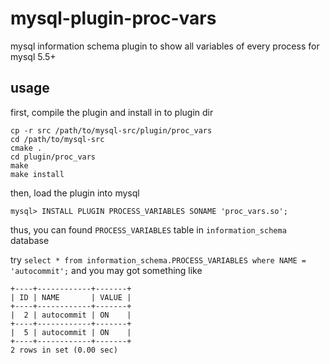 mysql-plugin-proc-vars
======================

mysql information schema plugin to show all variables of every process for mysql 5.5+

## usage


first, compile the plugin and install in to plugin dir

    cp -r src /path/to/mysql-src/plugin/proc_vars
    cd /path/to/mysql-src
    cmake .
    cd plugin/proc_vars
    make
    make install
    
then, load the plugin into mysql

    mysql> INSTALL PLUGIN PROCESS_VARIABLES SONAME 'proc_vars.so';
    
thus, you can found `PROCESS_VARIABLES` table in `information_schema` database

try `select * from information_schema.PROCESS_VARIABLES where NAME = 'autocommit';` and you may got something like

    +----+------------+-------+
    | ID | NAME       | VALUE |
    +----+------------+-------+
    |  2 | autocommit | ON    |
    +----+------------+-------+
    |  5 | autocommit | ON    |
    +----+------------+-------+
    2 rows in set (0.00 sec)
